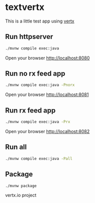 # textvertx

This is a little test app using [vertx](https://vertx.io/)

## Run httpserver

``` bash
./mvnw compile exec:java
```

Open your browser [http://localhost:8080](http://localhost:8080)

## Run no rx feed app

``` bash
./mvnw compile exec:java -Pnorx
```

Open your browser [http://localhost:8081](http://localhost:8081)

## Run rx feed app

``` bash
./mvnw compile exec:java -Prx
```

Open your browser [http://localhost:8082](http://localhost:8082)

## Run all

``` bash
./mvnw compile exec:java -Pall
```

## Package

``` bash
./mvnw package
```

vertx.io project